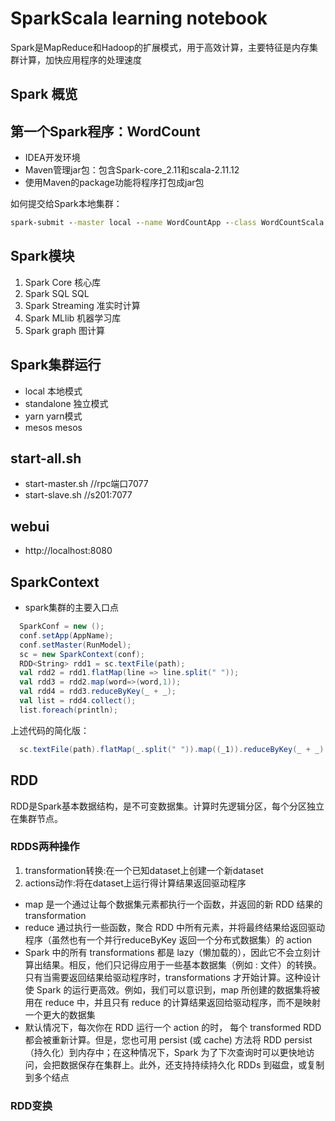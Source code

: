 # SparkScala learning notebook
Spark是MapReduce和Hadoop的扩展模式，用于高效计算，主要特征是内存集群计算，加快应用程序的处理速度

## Spark 概览
第一个Spark程序：WordCount
---------------------------
- IDEA开发环境
- Maven管理jar包：包含Spark-core_2.11和scala-2.11.12
- 使用Maven的package功能将程序打包成jar包

如何提交给Spark本地集群：
```cmd
spark-submit --master local --name WordCountApp --class WordCountScala sparkdemo1-1.0-SNAPSHOT.jar /usr/IDEA/SparkStudy/test.txt
```

Spark模块
------------
1. Spark Core  核心库
2. Spark SQL   SQL
3. Spark Streaming 准实时计算
4. Spark MLlib 机器学习库
5. Spark graph 图计算<br>

Spark集群运行
------------
- local   本地模式
- standalone 独立模式
- yarn    yarn模式
- mesos   mesos

start-all.sh
-------------
- start-master.sh   //rpc端口7077
- start-slave.sh    //s201:7077

webui
------
- http://localhost:8080

SparkContext
-------------
- spark集群的主要入口点
```scala
  SparkConf = new ();
  conf.setApp(AppName);     
  conf.setMaster(RunModel); 
  sc = new SparkContext(conf);
  RDD<String> rdd1 = sc.textFile(path);
  val rdd2 = rdd1.flatMap(line => line.split(" "));
  val rdd3 = rdd2.map(word=>(word,1));
  val rdd4 = rdd3.reduceByKey(_ + _);
  val list = rdd4.collect();
  list.foreach(println);
```
上述代码的简化版：
```scala
  sc.textFile(path).flatMap(_.split(" ")).map((_1)).reduceByKey(_ + _).collect().foreach(println);
```

## RDD
RDD是Spark基本数据结构，是不可变数据集。计算时先逻辑分区，每个分区独立在集群节点。
### RDDS两种操作
1. transformation转换:在一个已知dataset上创建一个新dataset
2. actions动作:将在dataset上运行得计算结果返回驱动程序
- map 是一个通过让每个数据集元素都执行一个函数，并返回的新 RDD 结果的 transformation
- reduce 通过执行一些函数，聚合 RDD 中所有元素，并将最终结果给返回驱动程序（虽然也有一个并行reduceByKey 返回一个分布式数据集）的 action
- Spark 中的所有 transformations 都是 lazy（懒加载的），因此它不会立刻计算出结果。相反，他们只记得应用于一些基本数据集（例如 : 文件）的转换。只有当需要返回结果给驱动程序时，transformations 才开始计算。这种设计使 Spark 的运行更高效。例如，我们可以意识到，map 所创建的数据集将被用在 reduce 中，并且只有 reduce 的计算结果返回给驱动程序，而不是映射一个更大的数据集
- 默认情况下，每次你在 RDD 运行一个 action 的时， 每个 transformed RDD 都会被重新计算。但是，您也可用 persist (或 cache) 方法将 RDD persist（持久化）到内存中；在这种情况下，Spark 为了下次查询时可以更快地访问，会把数据保存在集群上。此外，还支持持续持久化 RDDs 到磁盘，或复制到多个结点
### RDD变换

